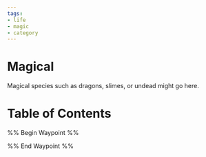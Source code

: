 ```yaml
---
tags:
- life
- magic
- category
---
```

# Magical
Magical species such as dragons, slimes, or undead might go here.

# Table of Contents
%% Begin Waypoint %%


%% End Waypoint %%
